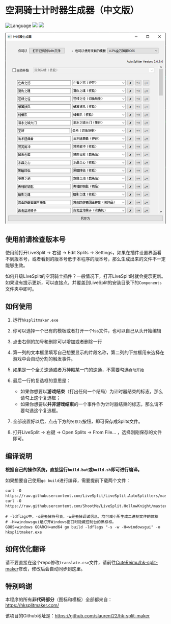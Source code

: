 # 空洞骑士计时器生成器（中文版）

![](https://img.shields.io/github/go-mod/go-version/CuteReimu/hksplitmaker "Language")
[![](https://img.shields.io/github/actions/workflow/status/CuteReimu/hksplitmaker/golangci-lint.yml?branch=master)](https://github.com/CuteReimu/hksplitmaker/actions/workflows/golangci-lint.yml "Analysis")
[![](https://img.shields.io/github/license/CuteReimu/hksplitmaker)](https://github.com/CuteReimu/hksplitmaker/blob/master/LICENSE "LICENSE")

<img src=".github/hksplitmaker.png" alt=""/>

## 使用前请检查版本号

使用前打开LiveSplit -> 右键 -> Edit Splits -> Settings，如果在插件设置界面看不到版本号，或者看到的版本号低于本程序的版本号，那么生成出来的文件不一定能够生效。
 
如何升级LiveSplit的空洞骑士插件？一般情况下，打开LiveSplit时就会提示更新。如果没有提示更新，可以直接点，并覆盖到LiveSplit的安装目录下的`Components`文件夹中即可。

## 如何使用

1. 运行`hksplitmaker.exe`

2. 你可以选择一个已有的模板或者打开一个lss文件，也可以自己从头开始编辑

3. 点击右侧的加号和删除可以增加或者删除一行

4. 第一列的文本框里填写自己想要显示的片段名称，第二列的下拉框用来选择在游戏中会自动分割的触发事件。

5. 如果是一个全关速通或者万神殿某一门的速通，不需要勾选`自动开始`

6. 最后一行的复选框的意思是：
   - 如果你想要以**游戏结束**（打出任何一个结局）为计时器结束的标志，那么请勾上这个复选框；
   - 如果你想要以**并非游戏结束**的一个事件作为计时器结束的标志，那么请不要勾选这个复选框。

7. 全部设置好以后，点击下方的`另存为`按钮，即可保存成Splits文件。

8. 打开LiveSplit -> 右键 -> Open Splits -> From File... ，选择刚刚保存的文件即可。

## 编译说明

**根据自己的操作系统，直接运行`build.bat`或`build.sh`即可进行编译。**

如果想要自己使用`go build`进行编译，需要提前下载两个文件：

```shell
curl -O https://raw.githubusercontent.com/LiveSplit/LiveSplit.AutoSplitters/master/LiveSplit.AutoSplitters.xml
curl -O https://raw.githubusercontent.com/ShootMe/LiveSplit.HollowKnight/master/Components/LiveSplit.HollowKnight.dll

# -ldflags中，-s是去掉符号表，-w是去掉调试信息，均可减小所生成二进制文件的体积
# -H=windowsgui是打开Windows窗口时隐藏控制台的黑框框。
GOOS=windows GOARCH=amd64 go build -ldflags "-s -w -H=windowsgui" -o hksplitmaker.exe
```

## 如何优化翻译

请不要直接在这个repo修改`translate.csv`文件，请前往[CuteReimu/hk-split-maker](https://github.com/CuteReimu/hk-split-maker)修改，修改后会自动同步到这里。

## 特别鸣谢

本程序的所有**非代码部分**（图标和模板）全部都来自：https://hksplitmaker.com/

该项目的Github地址是：https://github.com/slaurent22/hk-split-maker
